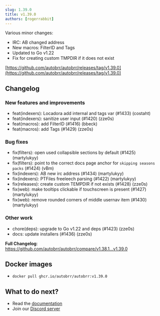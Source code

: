 ```yaml
---
slug: 1.39.0
title: v1.39.0
authors: [rogerrabbit]
---
```


Various minor changes:

* IRC: AB changed address
* New macros: FilterID and Tags
* Updated to Go v1.22
* Fix for creating custom TMPDIR if it does not exist

[https://github.com/autobrr/autobrr/releases/tag/v1.39.0](https://github.com/autobrr/autobrr/releases/tag/v1.39.0)
## Changelog
### New features and improvements
* feat(indexers): Locadora add internal and tags var (#1433) (costaht)
* feat(indexers): sanitize user input (#1420) (zze0s)
* feat(macros): add FilterID (#1416) (bbeck)
* feat(macros): add Tags (#1429) (zze0s)
### Bug fixes
* fix(filters): open used collapsible sections by default (#1425) (martylukyy)
* fix(filters): point to the correct docs page anchor for `skipping seasons packs` (#1424) (vBm)
* fix(indexers): AB new irc address (#1434) (martylukyy)
* fix(indexers): PTFiles freeleech parsing (#1422) (martylukyy)
* fix(releases): create custom TEMPDIR if not exists (#1428) (zze0s)
* fix(web): make tooltips clickable if touchscreen is present (#1427) (martylukyy)
* fix(web): remove rounded corners of middle usernav item (#1430) (martylukyy)
### Other work
* chore(deps): upgrade to Go v1.22 and deps (#1423) (zze0s)
* docs: update installers (#1436) (zze0s)

**Full Changelog**: https://github.com/autobrr/autobrr/compare/v1.38.1...v1.39.0

## Docker images

- `docker pull ghcr.io/autobrr/autobrr:v1.39.0`

## What to do next?

- Read the [documentation](https://autobrr.com)
- Join our [Discord server](https://discord.gg/8s5d8pFhba)

